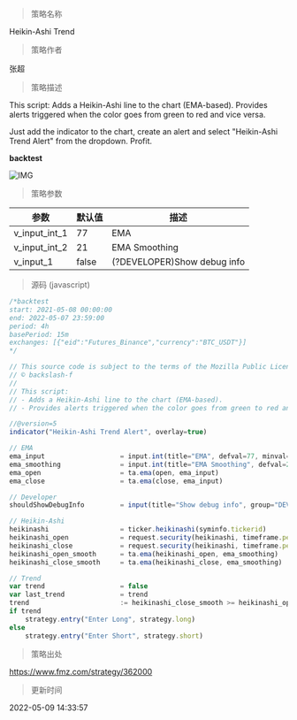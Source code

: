 
> 策略名称

Heikin-Ashi Trend

> 策略作者

张超

> 策略描述

This script:
Adds a Heikin-Ashi line to the chart (EMA-based).
Provides alerts triggered when the color goes from green to red and vice versa.

Just add the indicator to the chart, create an alert and select "Heikin-Ashi Trend Alert" from the dropdown. Profit.


**backtest**


 ![IMG](https://www.fmz.com/upload/asset/1ccdc5b470424d683c8.png) 

> 策略参数



|参数|默认值|描述|
|----|----|----|
|v_input_int_1|77|EMA|
|v_input_int_2|21|EMA Smoothing|
|v_input_1|false|(?DEVELOPER)Show debug info|


> 源码 (javascript)

``` javascript
/*backtest
start: 2021-05-08 00:00:00
end: 2022-05-07 23:59:00
period: 4h
basePeriod: 15m
exchanges: [{"eid":"Futures_Binance","currency":"BTC_USDT"}]
*/

// This source code is subject to the terms of the Mozilla Public License 2.0 at https://mozilla.org/MPL/2.0/
// © backslash-f
//
// This script:
// - Adds a Heikin-Ashi line to the chart (EMA-based).
// - Provides alerts triggered when the color goes from green to red and vice versa.

//@version=5
indicator("Heikin-Ashi Trend Alert", overlay=true)

// EMA
ema_input                   = input.int(title="EMA", defval=77, minval=1)
ema_smoothing               = input.int(title="EMA Smoothing", defval=21, minval=1)
ema_open                    = ta.ema(open, ema_input)
ema_close                   = ta.ema(close, ema_input)

// Developer
shouldShowDebugInfo         = input(title="Show debug info", group="DEVELOPER", defval=false, tooltip="Check this box to see the values of the main variables on the chart, below bars. This is for debugging purposes only.")

// Heikin-Ashi
heikinashi                  = ticker.heikinashi(syminfo.tickerid)
heikinashi_open             = request.security(heikinashi, timeframe.period, ema_open)
heikinashi_close            = request.security(heikinashi, timeframe.period, ema_close)
heikinashi_open_smooth      = ta.ema(heikinashi_open, ema_smoothing)
heikinashi_close_smooth     = ta.ema(heikinashi_close, ema_smoothing)

// Trend
var trend                   = false
var last_trend              = trend
trend                       := heikinashi_close_smooth >= heikinashi_open_smooth
if trend
    strategy.entry("Enter Long", strategy.long)
else
    strategy.entry("Enter Short", strategy.short)
```

> 策略出处

https://www.fmz.com/strategy/362000

> 更新时间

2022-05-09 14:33:57
